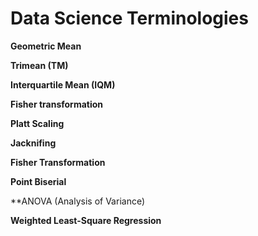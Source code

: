 Data Science Terminologies
==========

**Geometric Mean**

**Trimean (TM)**

**Interquartile Mean (IQM)**


**Fisher transformation**


**Platt Scaling**


**Jacknifing**


**Fisher Transformation**

**Point Biserial**

**ANOVA (Analysis of Variance)

**Weighted Least-Square Regression**
